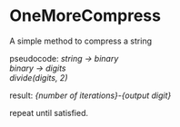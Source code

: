 # OneMoreCompress
 
A simple method to compress a string

pseudocode:
<i>
string -> binary<br>
binary -> digits<br>
divide(digits, 2)<br>
</i>

result:
<i>
{number of iterations}-{output digit}
</i>

repeat until satisfied.